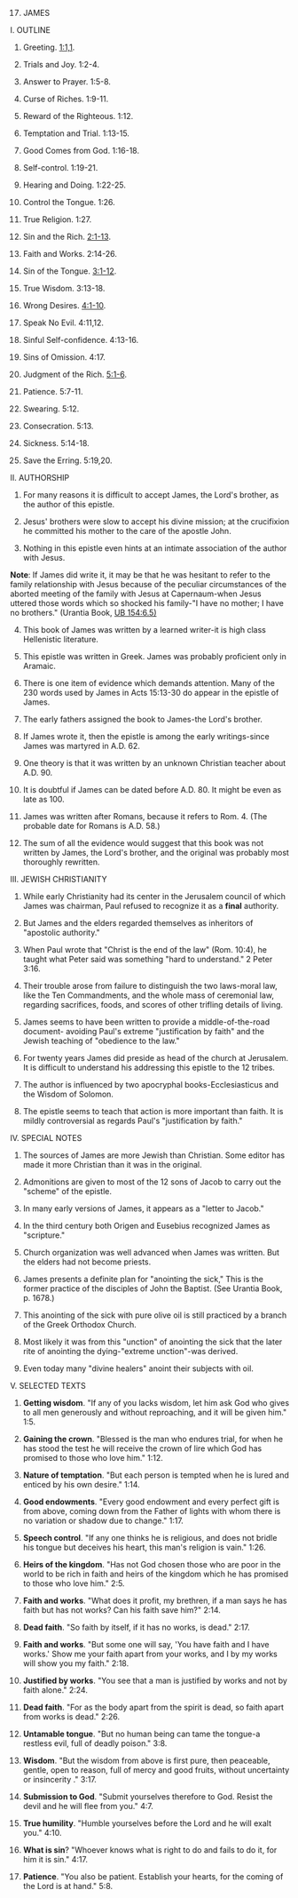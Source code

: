 


17. JAMES

I. OUTLINE

1. Greeting. [1:1,1](/en/Bible/James/1#v1).

2. Trials and Joy. 1:2-4.

3. Answer to Prayer. 1:5-8.

4. Curse of Riches. 1:9-11.

5. Reward of the Righteous. 1:12.

6. Temptation and Trial. 1:13-15.

7. Good Comes from God. 1:16-18.

8. Self-control. 1:19-21.

9. Hearing and Doing. 1:22-25.

10. Control the Tongue. 1:26.

11. True Religion. 1:27.

12. Sin and the Rich. [2:1-13](/en/Bible/James/2#v1).

13. Faith and Works. 2:14-26.

14. Sin of the Tongue. [3:1-12](/en/Bible/James/3#v1).

15. True Wisdom. 3:13-18.

16. Wrong Desires. [4:1-10](/en/Bible/James/4#v1).

17. Speak No Evil. 4:11,12.

18. Sinful Self-confidence. 4:13-16.

19. Sins of Omission. 4:17.

20. Judgment of the Rich. [5:1-6](/en/Bible/James/5#v1).

21. Patience. 5:7-11.

22. Swearing. 5:12.

23. Consecration. 5:13.

24. Sickness. 5:14-18.

25. Save the Erring. 5:19,20.

II. AUTHORSHIP

1. For many reasons it is difficult to accept James, the Lord's brother, as the author of this epistle.

2. Jesus' brothers were slow to accept his divine mission; at the crucifixion he committed his mother to the care of the apostle John.

3. Nothing in this epistle even hints at an intimate association of the author with Jesus.

**Note**: If James did write it, it may be that he was hesitant to refer to the family relationship with Jesus because of the peculiar circumstances of the aborted meeting of the family with Jesus at Capernaum-when Jesus uttered those words which so shocked his family-"I have no mother; I have no brothers." (Urantia Book, [UB 154:6.5)](/en/The_Urantia_Book/154#p6_5)

4. This book of James was written by a learned writer-it is high class Hellenistic literature.

5. This epistle was written in Greek. James was probably proficient only in Aramaic.

6. There is one item of evidence which demands attention. Many of the 230 words used by James in Acts 15:13-30 do appear in the epistle of James.

7. The early fathers assigned the book to James-the Lord's brother.

8. If James wrote it, then the epistle is among the early writings-since James was martyred in A.D. 62.

9. One theory is that it was written by an unknown Christian teacher about A.D. 90.

10. It is doubtful if James can be dated before A.D. 80. It might be even as late as 100.

11. James was written after Romans, because it refers to Rom. 4. (The probable date for Romans is A.D. 58.)

12. The sum of all the evidence would suggest that this book was not written by James, the Lord's brother, and the original was probably most thoroughly rewritten.

III. JEWISH CHRISTIANITY

1. While early Christianity had its center in the Jerusalem council of which James was chairman, Paul refused to recognize it as a **final** authority.

2. But James and the elders regarded themselves as inheritors of "apostolic authority."

3. When Paul wrote that "Christ is the end of the law" (Rom. 10:4), he taught what Peter said was something "hard to understand." 2 Peter 3:16.

4. Their trouble arose from failure to distinguish the two laws-moral law, like the Ten Commandments, and the whole mass of ceremonial law, regarding sacrifices, foods, and scores of other trifling details of living.

5. James seems to have been written to provide a middle-of-the-road document- avoiding Paul's extreme "justification by faith" and the Jewish teaching of "obedience to the law."

6. For twenty years James did preside as head of the church at Jerusalem. It is difficult to understand his addressing this epistle to the 12 tribes.

7. The author is influenced by two apocryphal books-Ecclesiasticus and the Wisdom of Solomon.

8. The epistle seems to teach that action is more important than faith. It is mildly controversial as regards Paul's "justification by faith."

IV. SPECIAL NOTES

1. The sources of James are more Jewish than Christian. Some editor has made it more Christian than it was in the original.

2. Admonitions are given to most of the 12 sons of Jacob to carry out the "scheme" of the epistle.

3. In many early versions of James, it appears as a "letter to Jacob."

4. In the third century both Origen and Eusebius recognized James as "scripture."

5. Church organization was well advanced when James was written. But the elders had not become priests.

6. James presents a definite plan for "anointing the sick," This is the former practice of the disciples of John the Baptist. (See Urantia Book, p. 1678.)

7. This anointing of the sick with pure olive oil is still practiced by a branch of the Greek Orthodox Church.

8. Most likely it was from this "unction" of anointing the sick that the later rite of anointing the dying-"extreme unction"-was derived.

9. Even today many "divine healers" anoint their subjects with oil.

V. SELECTED TEXTS

1. **Getting wisdom**. "If any of you lacks wisdom, let him ask God who gives to all men generously and without reproaching, and it will be given him." 1:5.

2. **Gaining the crown**. "Blessed is the man who endures trial, for when he has stood the test he will receive the crown of lire which God has promised to those who love him." 1:12.

3. **Nature of temptation**. "But each person is tempted when he is lured and enticed by his own desire." 1:14.

4. **Good endowments**. "Every good endowment and every perfect gift is from above, coming down from the Father of lights with whom there is no variation or shadow due to change." 1:17.

5. **Speech control**. "If any one thinks he is religious, and does not bridle his tongue but deceives his heart, this man's religion is vain." 1:26.

6. **Heirs of the kingdom**. "Has not God chosen those who are poor in the world to be rich in faith and heirs of the kingdom which he has promised to those who love him." 2:5.

7. **Faith and works**. "What does it profit, my brethren, if a man says he has faith but has not works? Can his faith save him?" 2:14.

8. **Dead faith**. "So faith by itself, if it has no works, is dead." 2:17.

9. **Faith and works**. "But some one will say, 'You have faith and I have works.' Show me your faith apart from your works, and I by my works will show you my faith." 2:18.

10. **Justified by works**. "You see that a man is justified by works and not by faith alone." 2:24.

11. **Dead faith**. "For as the body apart from the spirit is dead, so faith apart from works is dead." 2:26.

12. **Untamable tongue**. "But no human being can tame the tongue-a restless evil, full of deadly poison." 3:8.

13. **Wisdom**. "But the wisdom from above is first pure, then peaceable, gentle, open to reason, full of mercy and good fruits, without uncertainty or insincerity ." 3:17.

14. **Submission to God**. "Submit yourselves therefore to God. Resist the devil and he will flee from you." 4:7.

15. **True humility**. "Humble yourselves before the Lord and he will exalt you." 4:10.

16. **What is sin**? "Whoever knows what is right to do and fails to do it, for him it is sin." 4:17.

17. **Patience**. "You also be patient. Establish your hearts, for the coming of the Lord is at hand." 5:8.